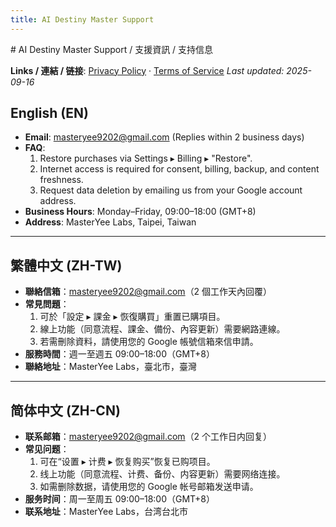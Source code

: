 ```yaml
---
title: AI Destiny Master Support
---
```


﻿# AI Destiny Master Support / 支援資訊 / 支持信息

**Links / 連結 / 链接**: [Privacy Policy](index.html) · [Terms of Service](terms.html)
_Last updated: 2025-09-16_

## English (EN)
- **Email**: masteryee9202@gmail.com (Replies within 2 business days)
- **FAQ**:
  1. Restore purchases via Settings ▸ Billing ▸ "Restore".
  2. Internet access is required for consent, billing, backup, and content freshness.
  3. Request data deletion by emailing us from your Google account address.
- **Business Hours**: Monday–Friday, 09:00–18:00 (GMT+8)
- **Address**: MasterYee Labs, Taipei, Taiwan

---

## 繁體中文 (ZH-TW)
- **聯絡信箱**：masteryee9202@gmail.com（2 個工作天內回覆）
- **常見問題**：
  1. 可於「設定 ▸ 課金 ▸ 恢復購買」重置已購項目。
  2. 線上功能（同意流程、課金、備份、內容更新）需要網路連線。
  3. 若需刪除資料，請使用您的 Google 帳號信箱來信申請。
- **服務時間**：週一至週五 09:00–18:00（GMT+8）
- **聯絡地址**：MasterYee Labs，臺北市，臺灣

---

## 简体中文 (ZH-CN)
- **联系邮箱**：masteryee9202@gmail.com（2 个工作日内回复）
- **常见问题**：
  1. 可在“设置 ▸ 计费 ▸ 恢复购买”恢复已购项目。
  2. 线上功能（同意流程、计费、备份、内容更新）需要网络连接。
  3. 如需删除数据，请使用您的 Google 帐号邮箱发送申请。
- **服务时间**：周一至周五 09:00–18:00（GMT+8）
- **联系地址**：MasterYee Labs，台湾台北市
